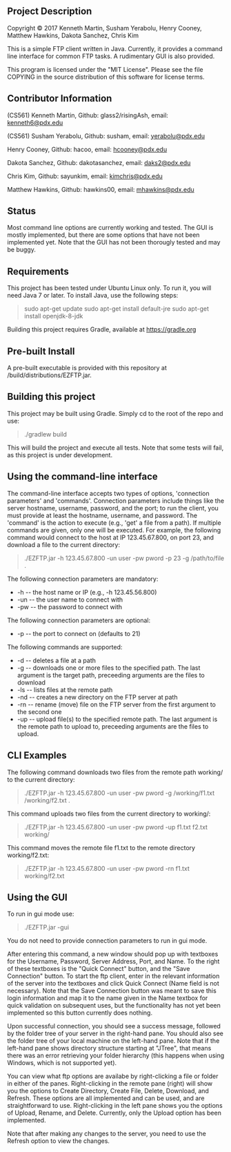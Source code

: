 ## Project Description

Copyright © 2017 Kenneth Martin, Susham Yerabolu, Henry Cooney, Matthew Hawkins, Dakota Sanchez, Chris Kim

This is a simple FTP client written in Java. Currently, it provides a command line interface for common FTP tasks. A rudimentary GUI is also provided.

This program is licensed under the "MIT License". Please see the file COPYING in the source distribution of this software for license terms.

## Contributor Information
(CS561) Kenneth Martin, Github: glass2/risingAsh, email: kenneth6@pdx.edu

(CS561) Susham Yerabolu, Github: susham, email: yerabolu@pdx.edu

Henry Cooney, Github: hacoo, email: hcooney@pdx.edu

Dakota Sanchez, Github: dakotasanchez, email: daks2@pdx.edu

Chris Kim, Github: sayunkim, email: kimchris@pdx.edu

Matthew Hawkins, Github: hawkins00, email: mhawkins@pdx.edu


## Status

   Most command line options are currently working and tested. The GUI is mostly implemented, but there are some options that have not been implemented yet.  Note that the GUI has not been thorougly tested and may be buggy.

## Requirements

   This project has been tested under Ubuntu Linux only. To run it, you will need Java 7 or later. To install Java, use the following steps:

   > sudo apt-get update
   > sudo apt-get install default-jre
   > sudo apt-get install openjdk-8-jdk

   Building this project requires Gradle, available at https://gradle.org


## Pre-built Install

   A pre-built executable is provided with this repository at /build/distributions/EZFTP.jar. 

## Building this project

   This project may be built using Gradle. Simply cd to the root of the repo and use:

   > ./gradlew build

   This will build the project and execute all tests. Note that some tests will fail, as this project is under development.

## Using the command-line interface

   The command-line interface accepts two types of options, 'connection parameters' and 'commands'. Connection parameters include things like the server hostname, username, password, and the port; to run the client, you must provide at least the hostname, username, and password. The 'command' is the action to execute (e.g., 'get' a file from a path). If multiple commands are given, only one will be executed. For example, the following command would connect to the host at IP 123.45.67.800, on port 23, and download a file to the current directory:

   > ./EZFTP.jar -h 123.45.67.800 -un user -pw pword -p 23 -g /path/to/file .

   The following connection parameters are mandatory:
   
   - -h -- the host name or IP (e.g., -h 123.45.56.800)
   - -un -- the user name to connect with
   - -pw -- the password to connect with

   The following connection parameters are optional:
   - -p -- the port to connect on (defaults to 21)

   The following commands are supported:
   
   - -d -- deletes a file at a path
   - -g -- downloads one or more files to the specified path. The last argument is the target path, preceeding arguments are the files to download
   - -ls -- lists files at the remote path
   - -nd -- creates a new directory on the FTP server at path
   - -rn -- rename (move) file on the FTP server from the first argument to the second one
   - -up -- upload file(s) to the specified remote path. The last argument is the remote path to upload to, preceeding arguments are the files to upload.

## CLI Examples

   The following command downloads two files from the remote path working/ to the current directory:

   > ./EZFTP.jar -h 123.45.67.800 -un user -pw pword -g /working/f1.txt /working/f2.txt .

   This command uploads two files from the current directory to working/:

   > ./EZFTP.jar -h 123.45.67.800 -un user -pw pword -up f1.txt f2.txt working/

   This command moves the remote file f1.txt to the remote directory working/f2.txt:

   > ./EZFTP.jar -h 123.45.67.800 -un user -pw pword -rn f1.txt working/f2.txt


## Using the GUI

   To run in gui mode use:

   > ./EZFTP.jar -gui

   You do not need to provide connection parameters to run in gui mode.
   
   After entering this command, a new window should pop up with textboxes for the Username, Password, Server Address, Port, and Name. To the right of these textboxes is the "Quick Connect" button, and the "Save Connection" button.  To start the ftp client, enter in the relevant information of the server into the textboxes and click Quick Connect (Name field is not necessary).  Note that the Save Connection button was meant to save this login information and map it to the name given in the Name textbox for quick validation on subsequent uses, but the functionality has not yet been implemented so this button currently does nothing.
   
   Upon successful connection, you should see a success message, followed by the folder tree of your server in the right-hand pane.  You should also see the folder tree of your local machine on the left-hand pane.  Note that if the left-hand pane shows directory structure starting at "JTree", that means there was an error retrieving your folder hierarchy (this happens when using Windows, which is not supported yet).

   You can view what ftp options are availabe by right-clicking a file or folder in either of the panes.  Right-clicking in the remote pane (right) will show you the options to Create Directory, Create File, Delete, Download, and Refresh.  These options are all implemented and can be used, and are straightforward to use.  Right-clicking in the left pane shows you the options of Upload, Rename, and Delete.  Currently, only the Upload option has been implemented.

   Note that after making any changes to the server, you need to use the Refresh option to view the changes.

